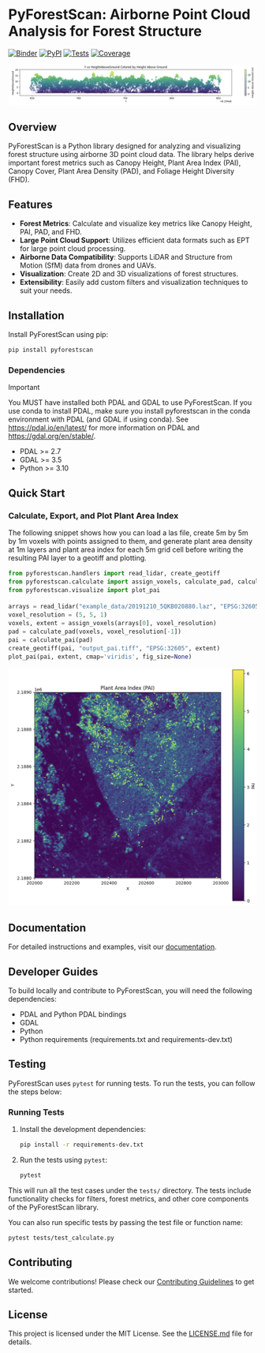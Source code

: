 # PyForestScan: Airborne Point Cloud Analysis for Forest Structure

[![Binder](https://mybinder.org/badge_logo.svg)](https://mybinder.org/v2/gh/iosefa/PyForestScan/HEAD?labpath=docs%2Fexamples%2Fgetting-started.ipynb)
[![PyPI](https://img.shields.io/pypi/v/PyForestScan.svg)](https://pypi.org/project/PyForestScan/)
[![Tests](https://img.shields.io/github/actions/workflow/status/iosefa/PyForestScan/main.yml?branch=main)](https://github.com/iosefa/PyForestScan/actions/workflows/main.yml)
[![Coverage](https://img.shields.io/codecov/c/github/iosefa/PyForestScan/main)](https://codecov.io/gh/iosefa/PyForestScan)

![Height Above Ground](./screenshots/hag.png)

## Overview

PyForestScan is a Python library designed for analyzing and visualizing forest structure using airborne 
3D point cloud data. The library helps derive important forest metrics such as Canopy Height, 
Plant Area Index (PAI), Canopy Cover, Plant Area Density (PAD), and Foliage Height Diversity (FHD).

## Features

- **Forest Metrics**: Calculate and visualize key metrics like Canopy Height, PAI, PAD, and FHD.
- **Large Point Cloud Support**: Utilizes efficient data formats such as EPT for large point cloud processing.
- **Airborne Data Compatibility**: Supports LiDAR and Structure from Motion (SfM) data from drones and UAVs.
- **Visualization**: Create 2D and 3D visualizations of forest structures.
- **Extensibility**: Easily add custom filters and visualization techniques to suit your needs.

## Installation

Install PyForestScan using pip:

```bash
pip install pyforestscan
```

### Dependencies

> [!IMPORTANT]
> You MUST have installed both PDAL and GDAL to use PyForestScan. If you use conda to install PDAL, make sure you install pyforestscan in the conda environment with PDAL (and GDAL if using conda). See https://pdal.io/en/latest/ for more information on PDAL and https://gdal.org/en/stable/.

- PDAL >= 2.7
- GDAL >= 3.5
- Python >= 3.10

## Quick Start

### Calculate, Export, and Plot Plant Area Index

The following snippet shows how you can load a las file, create 5m by 5m by 1m voxels with points assigned to them, and generate plant area density at 1m layers and plant area index for each 5m grid cell before writing the resulting PAI layer to a geotiff and plotting. 

```python
from pyforestscan.handlers import read_lidar, create_geotiff
from pyforestscan.calculate import assign_voxels, calculate_pad, calculate_pai
from pyforestscan.visualize import plot_pai

arrays = read_lidar("example_data/20191210_5QKB020880.laz", "EPSG:32605", hag=True)
voxel_resolution = (5, 5, 1)
voxels, extent = assign_voxels(arrays[0], voxel_resolution)
pad = calculate_pad(voxels, voxel_resolution[-1])
pai = calculate_pai(pad)
create_geotiff(pai, "output_pai.tiff", "EPSG:32605", extent)
plot_pai(pai, extent, cmap='viridis', fig_size=None)
```

![Plant Area Index](./screenshots/pai.png)

## Documentation

For detailed instructions and examples, visit our [documentation](https://pyforestscan.readthedocs.io/).

## Developer Guides

To build locally and contribute to PyForestScan, you will need the following dependencies:

- PDAL and Python PDAL bindings
- GDAL
- Python
- Python requirements (requirements.txt and requirements-dev.txt)

## Testing

PyForestScan uses `pytest` for running tests. To run the tests, you can follow the steps below:

### Running Tests

1. Install the development dependencies:
   ```bash
   pip install -r requirements-dev.txt
   ```

2. Run the tests using `pytest`:
   ```bash
   pytest
   ```

This will run all the test cases under the `tests/` directory. The tests include functionality checks for filters, forest metrics, and other core components of the PyForestScan library.

You can also run specific tests by passing the test file or function name:
```bash
pytest tests/test_calculate.py
```

## Contributing

We welcome contributions! Please check our [Contributing Guidelines](docs/contributing.md) to get started.

## License

This project is licensed under the MIT License. See the [LICENSE.md](LICENSE.md) file for details.
